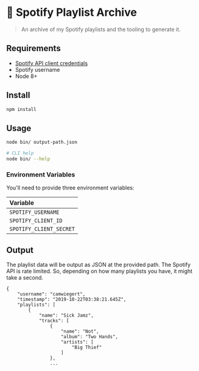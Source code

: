 # 💽 Spotify Playlist Archive

> An archive of my Spotify playlists and the tooling to generate it.

## Requirements

- [Spotify API client credentials](https://developer.spotify.com/my-applications)
- Spotify username
- Node 8+

## Install

```sh
npm install
```

## Usage

```sh
node bin/ output-path.json

# CLI help
node bin/ --help
```

### Environment Variables

You'll need to provide three environment variables:

| Variable                |
| :---------------------- |
| `SPOTIFY_USERNAME`      |
| `SPOTIFY_CLIENT_ID`     |
| `SPOTIFY_CLIENT_SECRET` |

## Output

The playlist data will be output as JSON at the provided path. The Spotify API is rate limited. So, depending on how many playlists you have, it might take a second.

```
{
    "username": "camwiegert",
    "timestamp": "2019-10-22T03:38:21.645Z",
    "playlists": [
        {
            "name": "Sick Jamz",
            "tracks": [
                {
                    "name": "Not",
                    "album": "Two Hands",
                    "artists": [
                        "Big Thief"
                    ]
                },
                ...
```

